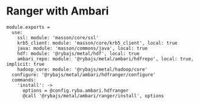
# Ranger with Ambari

    module.exports =
      use:
        ssl: module: 'masson/core/ssl'
        krb5_client: module: 'masson/core/krb5_client', local: true
        java: module: 'masson/commons/java', local: true
        hdf: module: '@rybajs/metal/hdf', local: true
        ambari_repo: module: '@rybajs/metal/ambari/hdfrepo', local: true, implicit: true
        hadoop_core: module: '@rybajs/metal/hadoop/core'
      configure: '@rybajs/metal/ambari/hdfranger/configure'
      commands:
        'install': ->
          options = @config.ryba.ambari.hdfranger
          @call '@rybajs/metal/ambari/ranger/install', options

[Ambari-server]: http://ambari.apache.org
